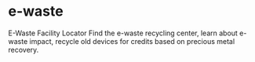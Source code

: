 # e-waste
E-Waste Facility Locator
Find the e-waste recycling center, learn about e-waste impact, recycle old devices for credits based on precious metal recovery.

